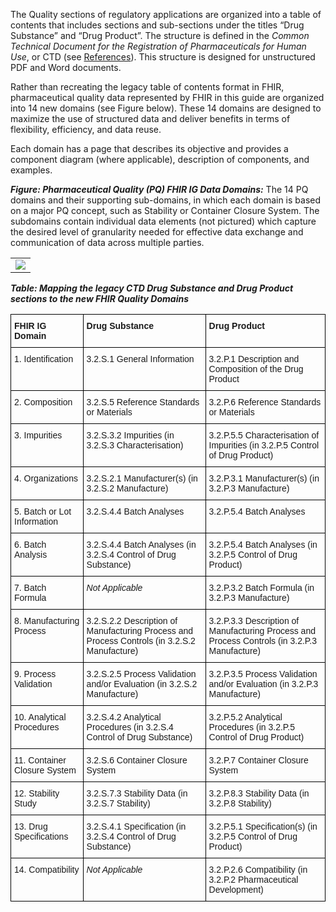 The Quality sections of regulatory applications are organized into a table of contents that includes sections and sub-sections under the titles “Drug Substance” and “Drug Product”. The structure is defined in the *Common Technical Document for the Registration of Pharmaceuticals for Human Use*, or CTD (see [References](best_practices.html)). This structure is designed for unstructured PDF and Word documents.

Rather than recreating the legacy table of contents format in FHIR, pharmaceutical quality data represented by FHIR in this guide are organized into 14 new domains (see Figure below). These 14 domains are designed to maximize the use of structured data and deliver benefits in terms of flexibility, efficiency, and data reuse.

Each domain has a page that describes its objective and provides a component diagram (where applicable), description of components, and examples.

***Figure: Pharmaceutical Quality (PQ) FHIR IG Data Domains:*** The 14 PQ domains and their supporting sub-domains, in which each domain is based on a major PQ concept, such as Stability or Container Closure System. The subdomains contain individual data elements (not pictured) which capture the desired level of granularity needed for effective data exchange and communication of data across multiple parties.
<table><tr><td><img src="all-domains-dx-PQ.png" usemap="#hotspots"/></td></tr></table>

***Table: Mapping the legacy CTD Drug Substance and Drug Product sections to the new FHIR Quality Domains***
<style type="text/css">
.tg  {border-collapse:collapse;border-spacing:0;}
.tg td{border-color:black;border-style:solid;border-width:1px;font-family:Arial, sans-serif;font-size:14px;
  overflow:hidden;padding:10px 5px;word-break:normal;}
.tg th{border-color:black;border-style:solid;border-width:1px;font-family:Arial, sans-serif;font-size:14px;
  font-weight:normal;overflow:hidden;padding:10px 5px;word-break:normal;}
.tg .tg-0lax{text-align:left;vertical-align:top}
</style>
<table class="tg">
<thead>
  <tr>
    <th class="tg-0lax"><b>FHIR IG Domain</b></th>
    <th class="tg-0lax"><b>Drug Substance</b></th>
    <th class="tg-0lax"><b>Drug Product</b></th>
  </tr>
</thead>
<tbody>
  <tr>
    <td class="tg-0lax">1. Identification</td>
    <td class="tg-0lax">3.2.S.1 General Information</td>
    <td class="tg-0lax">3.2.P.1 Description and Composition of the Drug Product</td>
  </tr>
  <tr>
    <td class="tg-0lax">2. Composition</td>
    <td class="tg-0lax">3.2.S.5 Reference Standards or Materials</td>
    <td class="tg-0lax">3.2.P.6 Reference Standards or Materials</td>
  </tr>
  <tr>
    <td class="tg-0lax">3. Impurities</td>
    <td class="tg-0lax">3.2.S.3.2 Impurities (in 3.2.S.3 Characterisation)</td>
    <td class="tg-0lax">3.2.P.5.5 Characterisation of Impurities (in 3.2.P.5 Control of Drug Product)</td>
  </tr>
  <tr>
    <td class="tg-0lax">4. Organizations</td>
    <td class="tg-0lax">3.2.S.2.1 Manufacturer(s) (in 3.2.S.2 Manufacture)</td>
    <td class="tg-0lax">3.2.P.3.1 Manufacturer(s) (in 3.2.P.3 Manufacture)</td>
  </tr>
  <tr>
    <td class="tg-0lax">5. Batch or Lot Information</td>
    <td class="tg-0lax">3.2.S.4.4 Batch Analyses</td>
    <td class="tg-0lax">3.2.P.5.4 Batch Analyses</td>
  </tr>
  <tr>
    <td class="tg-0lax">6. Batch Analysis</td>
    <td class="tg-0lax">3.2.S.4.4 Batch Analyses (in 3.2.S.4 Control of Drug Substance)</td>
    <td class="tg-0lax">3.2.P.5.4 Batch Analyses (in 3.2.P.5 Control of Drug Product)</td>
  </tr>
  <tr>
    <td class="tg-0lax">7. Batch Formula</td>
    <td class="tg-0lax"><i>Not Applicable</i></td>
    <td class="tg-0lax">3.2.P.3.2 Batch Formula (in 3.2.P.3 Manufacture)</td>
  </tr>
  <tr>
    <td class="tg-0lax">8. Manufacturing Process</td>
    <td class="tg-0lax">3.2.S.2.2 Description of Manufacturing Process and Process Controls (in 3.2.S.2 Manufacture)</td>
    <td class="tg-0lax">3.2.P.3.3 Description of Manufacturing Process and Process Controls (in 3.2.P.3 Manufacture)</td>
  </tr>
  <tr>
    <td class="tg-0lax">9. Process Validation</td>
    <td class="tg-0lax">3.2.S.2.5 Process Validation and/or Evaluation (in 3.2.S.2 Manufacture)</td>
    <td class="tg-0lax">3.2.P.3.5 Process Validation and/or Evaluation (in 3.2.P.3 Manufacture)</td>
  </tr>
  <tr>
    <td class="tg-0lax">10. Analytical Procedures</td>
    <td class="tg-0lax">3.2.S.4.2 Analytical Procedures (in 3.2.S.4 Control of Drug Substance)</td>
    <td class="tg-0lax">3.2.P.5.2 Analytical Procedures (in 3.2.P.5 Control of Drug Product)</td>
  </tr>
  <tr>
    <td class="tg-0lax">11. Container Closure System</td>
    <td class="tg-0lax">3.2.S.6 Container Closure System</td>
    <td class="tg-0lax">3.2.P.7 Container Closure System</td>
  </tr>
  <tr>
    <td class="tg-0lax">12. Stability Study</td>
    <td class="tg-0lax">3.2.S.7.3 Stability Data (in 3.2.S.7 Stability)</td>
    <td class="tg-0lax">3.2.P.8.3 Stability Data (in 3.2.P.8 Stability)</td>
  </tr>
  <tr>
    <td class="tg-0lax">13. Drug Specifications</td>
    <td class="tg-0lax">3.2.S.4.1 Specification (in 3.2.S.4 Control of Drug Substance)</td>
    <td class="tg-0lax">3.2.P.5.1 Specification(s) (in 3.2.P.5 Control of Drug Product)</td>
  </tr>
  <tr>
    <td class="tg-0lax">14. Compatibility</td>
    <td class="tg-0lax"><i>Not Applicable</i></td>
    <td class="tg-0lax">3.2.P.2.6 Compatibility (in 3.2.P.2 Pharmaceutical Development)
</td>
  </tr>
</tbody>
</table>

<map name="hotspots">
  <area shape='rect' coords='43,45,451,192' title='Identification' href='identification.html' alt='Identification' />
			<area shape='rect' coords='-4,201,301,312' title='Composition' href='composition.html' alt='Composition' />
			<area shape='rect' coords='21,325,368,394' title='Impurities' href='impurities.html' alt='Impurities' />
			<area shape='rect' coords='144,401,416,517' title='Organization' href='organizations.html' alt='Organization' />
			<area shape='rect' coords='48,522,404,596' title='Batch / Lot Information' href='batch_info.html' alt='Batch / Lot Information' />
			<area shape='rect' coords='49,603,403,678' title='Batch Analysis' href='batch_anal.html' alt='Batch Analysis' />
			<area shape='rect' coords='746,42,1096,193' title='Manufacturing' href='mnf_process.html' alt='Manufacturing' />
			<area shape='rect' coords='90,684,418,759' title='Batch Formula' href='batch_formula.html' alt='Batch Formula' />
			<area shape='rect' coords='746,199,1078,276' title='Process Validation' href='process_valid.html' alt='Process Validation' />
			<area shape='rect' coords='746,289,1100,364' title='Analytical Procedures' href='anal_proc.html' alt='Analytical Procedures' />
			<area shape='rect' coords='801,367,1233,460' title='Container Closure System' href='container.html' alt='Container Closure System' />
			<area shape='rect' coords='787,463,1104,571' title='Stability Study' href='stability.htm' alt='Stability Study' />
			<area shape='rect' coords='809,579,1120,659' title='Specification' href='drug_specification.html' alt='Specification' />
			<area shape='rect' coords='780,662,1115,754' title='Compatibility' href='compatibility.html' alt='Compatibility' />
			<area shape='rect' coords='453,41,745,754' title='Click on the sections' href='domains.html' />
  
  
</map>